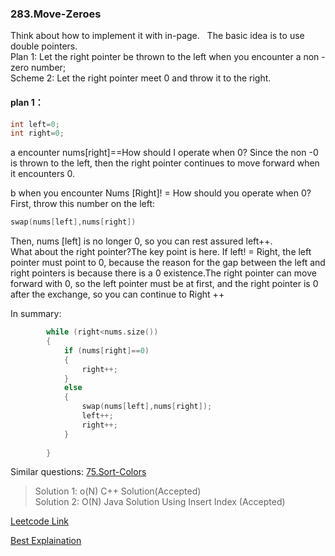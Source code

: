 ### 283.Move-Zeroes

Think about how to implement it with in-page.  
The basic idea is to use double pointers.      
Plan 1: Let the right pointer be thrown to the left when you encounter a non -zero number;   
Scheme 2: Let the right pointer meet 0 and throw it to the right.     

#### plan 1：

```cpp
int left=0;
int right=0;
```

a encounter nums[right]==How should I operate when 0? Since the non -0 is thrown to the left, then the right pointer continues to move forward when it encounters 0.

b when you encounter Nums [Right]! = How should you operate when 0?     
First, throw this number on the left:      

```cpp
swap(nums[left],nums[right])
```

Then, nums [left] is no longer 0, so you can rest assured left++.    
What about the right pointer?The key point is here. If left! = Right, the left pointer must point to 0, because the reason for the gap between the left and right pointers is because there is a 0 existence.The right pointer can move forward with 0, so the left pointer must be at first, and the right pointer is 0 after the exchange, so you can continue to Right ++      

In summary:

```cpp
        while (right<nums.size())
        {
            if (nums[right]==0)
            {
                right++;
            }
            else
            {
                swap(nums[left],nums[right]);
                left++;
                right++;
            }
                
        }
```

Similar questions:
[75.Sort-Colors](https://leetcode.com/problems/sort-colors/)           

> Solution 1: o(N) C++ Solution(Accepted)      
> Solution 2: O(N) Java Solution Using Insert Index (Accepted)       

[Leetcode Link](https://leetcode.com/problems/move-zeroes)          

[Best Explaination](https://leetcode.com/problems/move-zeroes/discuss/172432/THE-EASIEST-but-UNUSUAL-snowball-JAVA-solution-BEATS-100-(O(n))-%2B-clear-explanation)